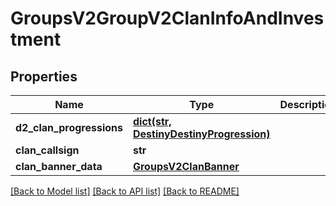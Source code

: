 # GroupsV2GroupV2ClanInfoAndInvestment

## Properties
Name | Type | Description | Notes
------------ | ------------- | ------------- | -------------
**d2_clan_progressions** | [**dict(str, DestinyDestinyProgression)**](DestinyDestinyProgression.md) |  | [optional] 
**clan_callsign** | **str** |  | [optional] 
**clan_banner_data** | [**GroupsV2ClanBanner**](GroupsV2ClanBanner.md) |  | [optional] 

[[Back to Model list]](../README.md#documentation-for-models) [[Back to API list]](../README.md#documentation-for-api-endpoints) [[Back to README]](../README.md)


